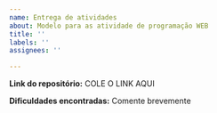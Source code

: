 ```yaml
---
name: Entrega de atividades
about: Modelo para as atividade de programação WEB
title: ''
labels: ''
assignees: ''

---
```


**Link do repositório:**
COLE O LINK AQUI

**Dificuldades encontradas:**
Comente brevemente
